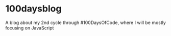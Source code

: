 # 100daysblog
A blog about my 2nd cycle through #100DaysOfCode, where I will be mostly focusing on JavaScript
